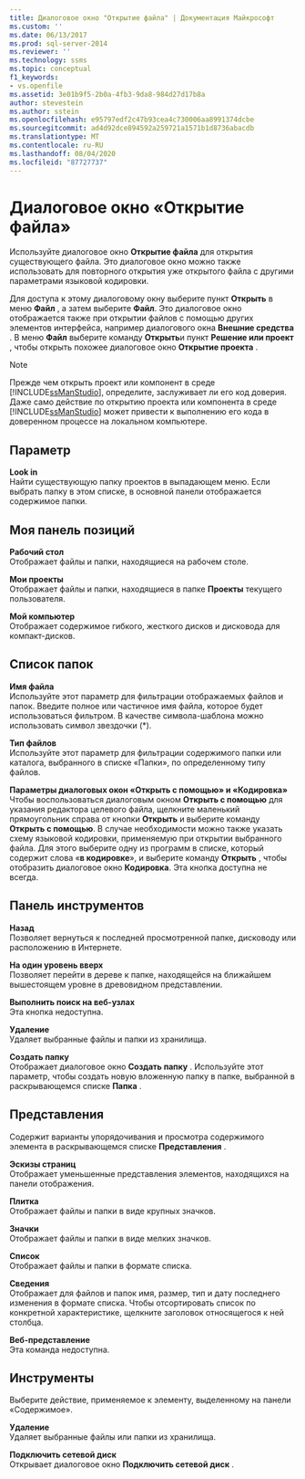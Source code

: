 ```yaml
---
title: Диалоговое окно "Открытие файла" | Документация Майкрософт
ms.custom: ''
ms.date: 06/13/2017
ms.prod: sql-server-2014
ms.reviewer: ''
ms.technology: ssms
ms.topic: conceptual
f1_keywords:
- vs.openfile
ms.assetid: 3e01b9f5-2b0a-4fb3-9da8-984d27d17b8a
author: stevestein
ms.author: sstein
ms.openlocfilehash: e95797edf2c47b93cea4c730006aa8991374dcbe
ms.sourcegitcommit: ad4d92dce894592a259721a1571b1d8736abacdb
ms.translationtype: MT
ms.contentlocale: ru-RU
ms.lasthandoff: 08/04/2020
ms.locfileid: "87727737"
---
```

# <a name="open-file-dialog-box"></a>Диалоговое окно «Открытие файла»
  Используйте диалоговое окно **Открытие файла** для открытия существующего файла. Это диалоговое окно можно также использовать для повторного открытия уже открытого файла с другими параметрами языковой кодировки.  
  
 Для доступа к этому диалоговому окну выберите пункт **Открыть** в меню **Файл** , а затем выберите **Файл**. Это диалоговое окно отображается также при открытии файлов с помощью других элементов интерфейса, например диалогового окна **Внешние средства** . В меню **Файл** выберите команду **Открыть**и пункт **Решение или проект** , чтобы открыть похожее диалоговое окно **Открытие проекта** .  
  
> [!NOTE]  
>  Прежде чем открыть проект или компонент в среде [!INCLUDE[ssManStudio](../../includes/ssmanstudio-md.md)], определите, заслуживает ли его код доверия. Даже само действие по открытию проекта или компонента в среде [!INCLUDE[ssManStudio](../../includes/ssmanstudio-md.md)] может привести к выполнению его кода в доверенном процессе на локальном компьютере.  
  
## <a name="option"></a>Параметр  
 **Look in**  
 Найти существующую папку проектов в выпадающем меню. Если выбрать папку в этом списке, в основной панели отображается содержимое папки.  
  
## <a name="my-places-bar"></a>Моя панель позиций  
 **Рабочий стол**  
 Отображает файлы и папки, находящиеся на рабочем столе.  
  
 **Мои проекты**  
 Отображает файлы и папки, находящиеся в папке **Проекты** текущего пользователя.  
  
 **Мой компьютер**  
 Отображает содержимое гибкого, жесткого дисков и дисковода для компакт-дисков.  
  
## <a name="folder-list"></a>Список папок  
 **Имя файла**  
 Используйте этот параметр для фильтрации отображаемых файлов и папок. Введите полное или частичное имя файла, которое будет использоваться фильтром. В качестве символа-шаблона можно использовать символ звездочки (*).  
  
 **Тип файлов**  
 Используйте этот параметр для фильтрации содержимого папки или каталога, выбранного в списке «Папки», по определенному типу файлов.  
  
 **Параметры диалоговых окон «Открыть с помощью» и «Кодировка»**  
 Чтобы воспользоваться диалоговым окном **Открыть с помощью** для указания редактора целевого файла, щелкните маленький прямоугольник справа от кнопки **Открыть** и выберите команду **Открыть с помощью**. В случае необходимости можно также указать схему языковой кодировки, применяемую при открытии выбранного файла. Для этого выберите одну из программ в списке, который содержит слова «**в кодировке**», и выберите команду **Открыть** , чтобы отобразить диалоговое окно **Кодировка**. Эта кнопка доступна не всегда.  
  
## <a name="toolbar"></a>Панель инструментов  
 **Назад**  
 Позволяет вернуться к последней просмотренной папке, дисководу или расположению в Интернете.  
  
 **На один уровень вверх**  
 Позволяет перейти в дереве к папке, находящейся на ближайшем вышестоящем уровне в древовидном представлении.  
  
 **Выполнить поиск на веб-узлах**  
 Эта кнопка недоступна.  
  
 **Удаление**  
 Удаляет выбранные файлы и папки из хранилища.  
  
 **Создать папку**  
 Отображает диалоговое окно **Создать папку** . Используйте этот параметр, чтобы создать новую вложенную папку в папке, выбранной в раскрывающемся списке **Папка** .  
  
## <a name="views"></a>Представления  
 Содержит варианты упорядочивания и просмотра содержимого элемента в раскрывающемся списке **Представления** .  
  
 **Эскизы страниц**  
 Отображает уменьшенные представления элементов, находящихся на панели отображения.  
  
 **Плитка**  
 Отображает файлы и папки в виде крупных значков.  
  
 **Значки**  
 Отображает файлы и папки в виде мелких значков.  
  
 **Список**  
 Отображает файлы и папки в формате списка.  
  
 **Сведения**  
 Отображает для файлов и папок имя, размер, тип и дату последнего изменения в формате списка. Чтобы отсортировать список по конкретной характеристике, щелкните заголовок относящегося к ней столбца.  
  
 **Веб-представление**  
 Эта команда недоступна.  
  
## <a name="tools"></a>Инструменты  
 Выберите действие, применяемое к элементу, выделенному на панели «Содержимое».  
  
 **Удаление**  
 Удаляет выбранные файлы или папки из хранилища.  
  
 **Подключить сетевой диск**  
 Открывает диалоговое окно **Подключить сетевой диск** .  
